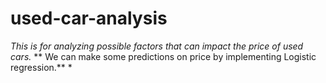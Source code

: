 # used-car-analysis
*This is for analyzing possible factors that can impact the price of used cars.*
** We can make some predictions on price by implementing Logistic regression.**
*

